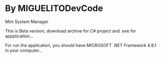 # By MIGUELITODevCode
Mini System Manager

This is Beta version, download archive for C# project and .exe for appplication...

For run the application, you should have MICROSOFT .NET Framework 4.8.1 in your computer...
